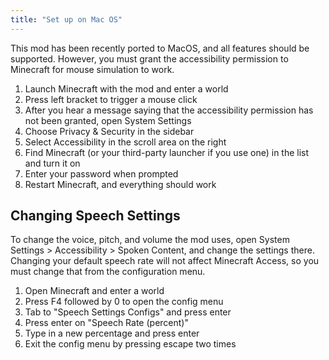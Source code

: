 ```yaml
---
title: "Set up on Mac OS"
---
```


This mod has been recently ported to MacOS, and all features should be supported. However, you must grant the accessibility permission to Minecraft for mouse simulation to work.

1. Launch Minecraft with the mod and enter a world
2. Press left bracket to trigger a mouse click
3. After you hear a message saying that the accessibility permission has not been granted, open System Settings
4. Choose Privacy & Security in the sidebar
5. Select Accessibility in the scroll area on the right
6. Find Minecraft (or your third-party launcher if you use one) in the list and turn it on
7. Enter your password when prompted
8. Restart Minecraft, and everything should work

## Changing Speech Settings

To change the voice, pitch, and volume the mod uses, open System Settings > Accessibility > Spoken Content, and change the settings there. Changing your default speech rate will not affect Minecraft Access, so you must change that from the configuration menu.

1. Open Minecraft and enter a world
2. Press F4 followed by 0 to open the config menu
3. Tab to "Speech Settings Configs" and press enter
4. Press enter on "Speech Rate (percent)"
5. Type in a new percentage and press enter
6. Exit the config menu by pressing escape two times

